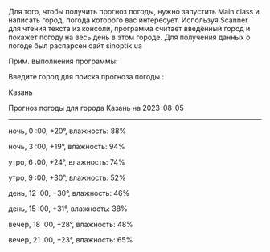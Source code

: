 Для того, чтобы получить прогноз погоды, нужно запустить Main.class и написать город, погода которого вас интересует.
Используя Scanner для чтения текста из консоли, программа считает введённый город и покажет погоду на весь день в этом городе.
Для получения данных о погоде был распарсен сайт sinoptik.ua

Прим. выполнения программы: 

Введите город для поиска прогноза погоды : 

Казань

Прогноз погоды для города Казань на 2023-08-05
__________________________________
ночь, 0 :00, +20°, влажность: 88%

ночь, 3 :00, +19°, влажность: 94%

утро, 6 :00, +24°, влажность: 74%

утро, 9 :00, +30°, влажность: 52%

день, 12 :00, +30°, влажность: 46%

день, 15 :00, +31°, влажность: 38%

вечер, 18 :00, +28°, влажность: 48%

вечер, 21 :00, +23°, влажность: 65%
